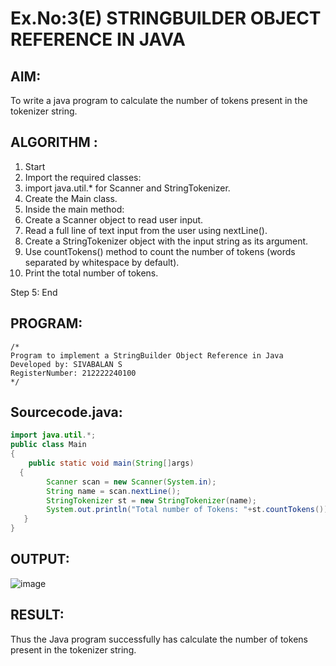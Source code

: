# Ex.No:3(E)  STRINGBUILDER OBJECT REFERENCE IN JAVA

## AIM:
To write a java program to calculate the number of tokens present in the tokenizer string.

## ALGORITHM :
1.  Start
2.  Import the required classes:
3.  import java.util.* for Scanner and StringTokenizer.
4.  Create the Main class.
5.  Inside the main method:
6.  Create a Scanner object to read user input.
7.  Read a full line of text input from the user using nextLine().
8.  Create a StringTokenizer object with the input string as its argument.
9.  Use countTokens() method to count the number of tokens (words separated by whitespace by default).
10.  Print the total number of tokens.

Step 5: End
## PROGRAM:
 ```
/*
Program to implement a StringBuilder Object Reference in Java
Developed by: SIVABALAN S
RegisterNumber: 212222240100
*/
```

## Sourcecode.java:

```JAVA
import java.util.*;
public class Main
{
    public static void main(String[]args)
  {
        Scanner scan = new Scanner(System.in);
        String name = scan.nextLine();
        StringTokenizer st = new StringTokenizer(name);
        System.out.println("Total number of Tokens: "+st.countTokens());
   }
}

```

## OUTPUT:

![image](https://github.com/user-attachments/assets/d9e530aa-7f1f-4ce1-9845-c4a69c78b3d1)


## RESULT:
Thus the Java program successfully has calculate the number of tokens present in the tokenizer string.

